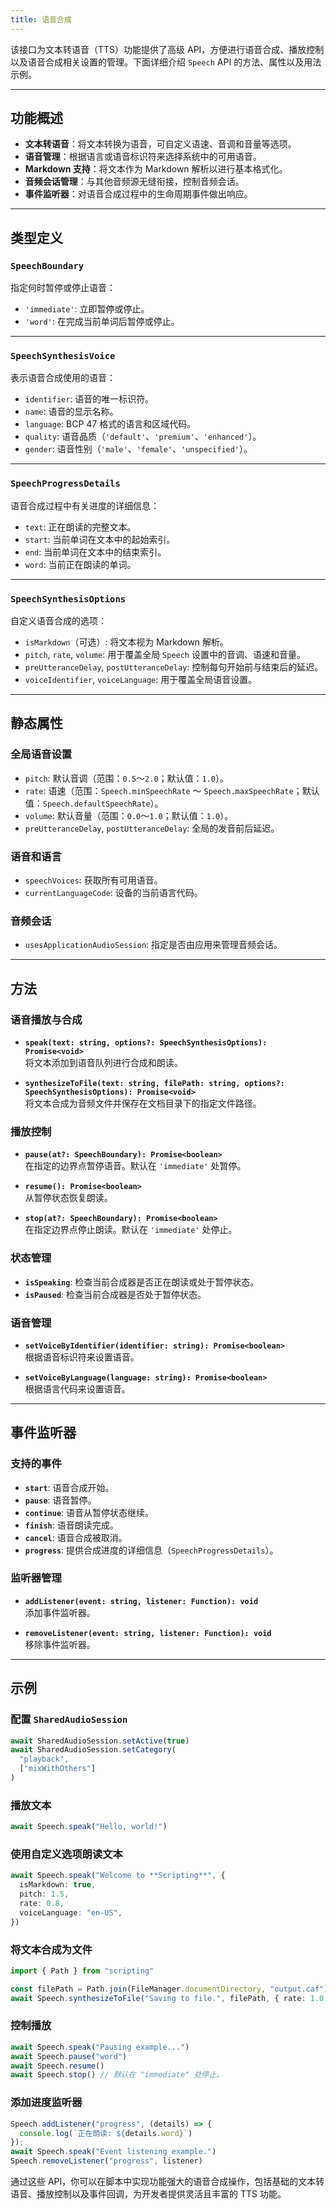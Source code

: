 ```yaml
---
title: 语音合成
---
```

该接口为文本转语音（TTS）功能提供了高级 API，方便进行语音合成、播放控制以及语音合成相关设置的管理。下面详细介绍 `Speech` API 的方法、属性以及用法示例。

---

## 功能概述

- **文本转语音**：将文本转换为语音，可自定义语速、音调和音量等选项。
- **语音管理**：根据语言或语音标识符来选择系统中的可用语音。
- **Markdown 支持**：将文本作为 Markdown 解析以进行基本格式化。
- **音频会话管理**：与其他音频源无缝衔接，控制音频会话。
- **事件监听器**：对语音合成过程中的生命周期事件做出响应。

---

## 类型定义

### `SpeechBoundary`
指定何时暂停或停止语音：
- `'immediate'`: 立即暂停或停止。
- `'word'`: 在完成当前单词后暂停或停止。

---

### `SpeechSynthesisVoice`
表示语音合成使用的语音：
- `identifier`: 语音的唯一标识符。
- `name`: 语音的显示名称。
- `language`: BCP 47 格式的语言和区域代码。
- `quality`: 语音品质（`'default'`、`'premium'`、`'enhanced'`）。
- `gender`: 语音性别（`'male'`、`'female'`、`'unspecified'`）。

---

### `SpeechProgressDetails`
语音合成过程中有关进度的详细信息：
- `text`: 正在朗读的完整文本。
- `start`: 当前单词在文本中的起始索引。
- `end`: 当前单词在文本中的结束索引。
- `word`: 当前正在朗读的单词。

---

### `SpeechSynthesisOptions`
自定义语音合成的选项：
- `isMarkdown`（可选）: 将文本视为 Markdown 解析。
- `pitch`, `rate`, `volume`: 用于覆盖全局 `Speech` 设置中的音调、语速和音量。
- `preUtteranceDelay`, `postUtteranceDelay`: 控制每句开始前与结束后的延迟。
- `voiceIdentifier`, `voiceLanguage`: 用于覆盖全局语音设置。

---

## 静态属性

### 全局语音设置

- `pitch`: 默认音调（范围：`0.5`～`2.0`；默认值：`1.0`）。
- `rate`: 语速（范围：`Speech.minSpeechRate` ～ `Speech.maxSpeechRate`；默认值：`Speech.defaultSpeechRate`）。
- `volume`: 默认音量（范围：`0.0`～`1.0`；默认值：`1.0`）。
- `preUtteranceDelay`, `postUtteranceDelay`: 全局的发音前后延迟。

### 语音和语言

- `speechVoices`: 获取所有可用语音。
- `currentLanguageCode`: 设备的当前语言代码。

### 音频会话

- `usesApplicationAudioSession`: 指定是否由应用来管理音频会话。

---

## 方法

### 语音播放与合成

- **`speak(text: string, options?: SpeechSynthesisOptions): Promise<void>`**  
  将文本添加到语音队列进行合成和朗读。

- **`synthesizeToFile(text: string, filePath: string, options?: SpeechSynthesisOptions): Promise<void>`**  
  将文本合成为音频文件并保存在文档目录下的指定文件路径。

### 播放控制

- **`pause(at?: SpeechBoundary): Promise<boolean>`**  
  在指定的边界点暂停语音。默认在 `'immediate'` 处暂停。

- **`resume(): Promise<boolean>`**  
  从暂停状态恢复朗读。

- **`stop(at?: SpeechBoundary): Promise<boolean>`**  
  在指定边界点停止朗读。默认在 `'immediate'` 处停止。

### 状态管理

- **`isSpeaking`**: 检查当前合成器是否正在朗读或处于暂停状态。
- **`isPaused`**: 检查当前合成器是否处于暂停状态。

### 语音管理

- **`setVoiceByIdentifier(identifier: string): Promise<boolean>`**  
  根据语音标识符来设置语音。

- **`setVoiceByLanguage(language: string): Promise<boolean>`**  
  根据语言代码来设置语音。

---

## 事件监听器

### 支持的事件

- **`start`**: 语音合成开始。
- **`pause`**: 语音暂停。
- **`continue`**: 语音从暂停状态继续。
- **`finish`**: 语音朗读完成。
- **`cancel`**: 语音合成被取消。
- **`progress`**: 提供合成进度的详细信息（`SpeechProgressDetails`）。

### 监听器管理

- **`addListener(event: string, listener: Function): void`**  
  添加事件监听器。

- **`removeListener(event: string, listener: Function): void`**  
  移除事件监听器。

---

## 示例

### 配置 `SharedAudioSession`

```ts
await SharedAudioSession.setActive(true)
await SharedAudioSession.setCategory(
  "playback",
  ["mixWithOthers"]
)
```

### 播放文本

```ts
await Speech.speak("Hello, world!")
```

### 使用自定义选项朗读文本

```ts
await Speech.speak("Welcome to **Scripting**", {
  isMarkdown: true,
  pitch: 1.5,
  rate: 0.8,
  voiceLanguage: "en-US",
})
```

### 将文本合成为文件

```ts
import { Path } from "scripting"

const filePath = Path.join(FileManager.documentDirectory, "output.caf")
await Speech.synthesizeToFile("Saving to file.", filePath, { rate: 1.0 })
```

### 控制播放

```ts
await Speech.speak("Pausing example...")
await Speech.pause("word")
await Speech.resume()
await Speech.stop() // 默认在 "immediate" 处停止。
```

### 添加进度监听器

```ts
Speech.addListener("progress", (details) => {
  console.log(`正在朗读: ${details.word}`)
});
await Speech.speak("Event listening example.")
Speech.removeListener("progress", listener)
```

通过这些 API，你可以在脚本中实现功能强大的语音合成操作，包括基础的文本转语音、播放控制以及事件回调，为开发者提供灵活且丰富的 TTS 功能。